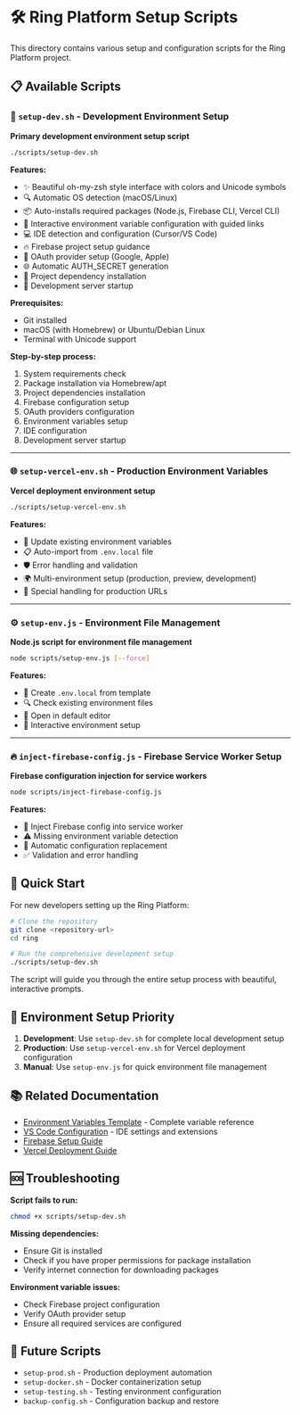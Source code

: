 # 🛠️ Ring Platform Setup Scripts

This directory contains various setup and configuration scripts for the Ring Platform project.

## 📋 Available Scripts

### 🚀 `setup-dev.sh` - Development Environment Setup
**Primary development environment setup script**

```bash
./scripts/setup-dev.sh
```

**Features:**
- ✨ Beautiful oh-my-zsh style interface with colors and Unicode symbols
- 🔍 Automatic OS detection (macOS/Linux)
- 📦 Auto-installs required packages (Node.js, Firebase CLI, Vercel CLI)
- 🔑 Interactive environment variable configuration with guided links
- 💻 IDE detection and configuration (Cursor/VS Code)
- 🔥 Firebase project setup guidance
- 🔐 OAuth provider setup (Google, Apple)
- 🌐 Automatic AUTH_SECRET generation
- 📂 Project dependency installation
- 🚀 Development server startup

**Prerequisites:**
- Git installed
- macOS (with Homebrew) or Ubuntu/Debian Linux
- Terminal with Unicode support

**Step-by-step process:**
1. System requirements check
2. Package installation via Homebrew/apt
3. Project dependencies installation
4. Firebase configuration setup
5. OAuth providers configuration
6. Environment variables setup
7. IDE configuration
8. Development server startup

---

### 🌐 `setup-vercel-env.sh` - Production Environment Variables
**Vercel deployment environment setup**

```bash
./scripts/setup-vercel-env.sh
```

**Features:**
- 🔄 Update existing environment variables
- 📋 Auto-import from `.env.local` file
- 🛡️ Error handling and validation
- 🌍 Multi-environment setup (production, preview, development)
- 🔗 Special handling for production URLs

---

### ⚙️ `setup-env.js` - Environment File Management
**Node.js script for environment file management**

```bash
node scripts/setup-env.js [--force]
```

**Features:**
- 📄 Create `.env.local` from template
- 🔍 Check existing environment files
- 📝 Open in default editor
- 🔧 Interactive environment setup

---

### 🔥 `inject-firebase-config.js` - Firebase Service Worker Setup
**Firebase configuration injection for service workers**

```bash
node scripts/inject-firebase-config.js
```

**Features:**
- 🔧 Inject Firebase config into service worker
- ⚠️ Missing environment variable detection
- 🔄 Automatic configuration replacement
- ✅ Validation and error handling

## 🎯 Quick Start

For new developers setting up the Ring Platform:

```bash
# Clone the repository
git clone <repository-url>
cd ring

# Run the comprehensive development setup
./scripts/setup-dev.sh
```

The script will guide you through the entire setup process with beautiful, interactive prompts.

## 🔧 Environment Setup Priority

1. **Development**: Use `setup-dev.sh` for complete local development setup
2. **Production**: Use `setup-vercel-env.sh` for Vercel deployment configuration
3. **Manual**: Use `setup-env.js` for quick environment file management

## 📚 Related Documentation

- [Environment Variables Template](../env.local.template) - Complete variable reference
- [VS Code Configuration](../.vscode/) - IDE settings and extensions
- [Firebase Setup Guide](https://console.firebase.google.com)
- [Vercel Deployment Guide](https://vercel.com/docs)

## 🆘 Troubleshooting

**Script fails to run:**
```bash
chmod +x scripts/setup-dev.sh
```

**Missing dependencies:**
- Ensure Git is installed
- Check if you have proper permissions for package installation
- Verify internet connection for downloading packages

**Environment variable issues:**
- Check Firebase project configuration
- Verify OAuth provider setup
- Ensure all required services are configured

## 🔮 Future Scripts

- `setup-prod.sh` - Production deployment automation
- `setup-docker.sh` - Docker containerization setup
- `setup-testing.sh` - Testing environment configuration
- `backup-config.sh` - Configuration backup and restore 